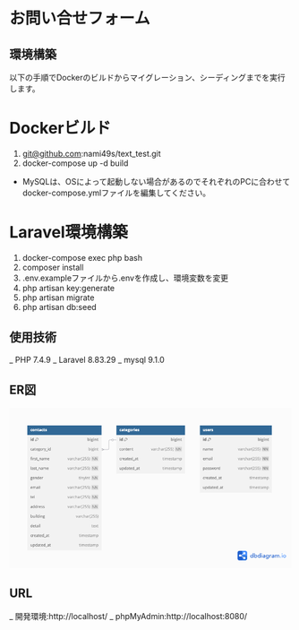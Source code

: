 # お問い合せフォーム

## 環境構築
以下の手順でDockerのビルドからマイグレーション、シーディングまでを実行します。

# Dockerビルド
1. git@github.com:nami49s/text_test.git
2. docker-compose up -d build

* MySQLは、OSによって起動しない場合があるのでそれぞれのPCに合わせて docker-compose.ymlファイルを編集してください。

# Laravel環境構築
1. docker-compose exec php bash
2. composer install
3. .env.exampleファイルから.envを作成し、環境変数を変更
4. php artisan key:generate
5. php artisan migrate
6. php artisan db:seed

## 使用技術
_ PHP 7.4.9
_ Laravel 8.83.29
_ mysql 9.1.0

## ER図
![ER図](https://raw.githubusercontent.com/nami49s/text_test/0dc2fa1418d20f1ac36f5dc8775e1569673dc0f0/contact_form.png)

## URL
_ 開発環境:http://localhost/
_ phpMyAdmin:http://localhost:8080/